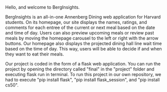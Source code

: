 Hello, and welcome to BergInsights.

BergInsights is an all-in-one Annenberg Dining web application for Harvard students. On its homepage, our site displays the names, ratings, and comments for each entree of the current or next meal based on the date and time of day. Users can also preview upcoming meals or review past meals by moving the homepage carousel to the left or right with the arrow buttons. Our homepage also displays the projected dining hall line wait time based on the time of day. This way, users will be able to decide if and when they want to eat their meals.

Our project is coded in the form of a flask web application. You can run the project by opening the directory called "final" in the "project" folder and executing flask run in terminal. To run this project in our own repository, we had to execute "pip install flask", "pip install flask_session", and "pip install cs50".